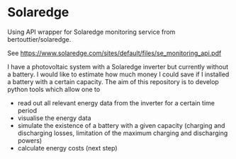 # Solaredge
Using API wrapper for Solaredge monitoring service from bertouttier/solaredge.

See https://www.solaredge.com/sites/default/files/se_monitoring_api.pdf

I have a photovoltaic system with a Solaredge inverter but currently without a battery.
I would like to estimate how much money I could save if I installed a battery with a certain capacity.
The aim of this repository is to develop python tools which allow one to
* read out all relevant energy data from the inverter for a certain time period
* visualise the energy data
* simulate the existence of a battery with a given capacity (charging and discharging losses, limitation of the maximum charging and discharging powers)
* calculate energy costs (next step)
